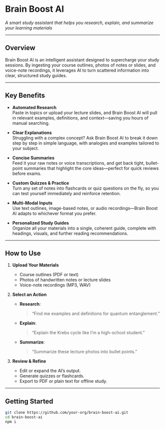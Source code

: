 
# Brain Boost AI

_A smart study assistant that helps you research, explain, and summarize your learning materials_

---

## Overview

Brain Boost AI is an intelligent assistant designed to supercharge your study sessions. By ingesting your course outlines, photos of notes or slides, and voice-note recordings, it leverages AI to turn scattered information into clear, structured study guides.

---

## Key Benefits

- **Automated Research**  
  Paste in topics or upload your lecture slides, and Brain Boost AI will pull in relevant examples, definitions, and context—saving you hours of manual searching.

- **Clear Explanations**  
  Struggling with a complex concept? Ask Brain Boost AI to break it down step by step in simple language, with analogies and examples tailored to your subject.

- **Concise Summaries**  
  Feed it your raw notes or voice transcriptions, and get back tight, bullet-point summaries that highlight the core ideas—perfect for quick reviews before exams.

- **Custom Quizzes & Practice**  
  Turn any set of notes into flashcards or quiz questions on the fly, so you can test yourself immediately and reinforce retention.

- **Multi-Modal Inputs**  
  Use text outlines, image-based notes, or audio recordings—Brain Boost AI adapts to whichever format you prefer.

- **Personalized Study Guides**  
  Organize all your materials into a single, coherent guide, complete with headings, visuals, and further reading recommendations.

---

## How to Use

1. **Upload Your Materials**  
   - Course outlines (PDF or text)  
   - Photos of handwritten notes or lecture slides  
   - Voice-note recordings (MP3, WAV)

2. **Select an Action**  
   - **Research**:  
     > “Find me examples and definitions for quantum entanglement.”  
   - **Explain**:  
     > “Explain the Krebs cycle like I’m a high-school student.”  
   - **Summarize**:  
     > “Summarize these lecture photos into bullet points.”

3. **Review & Refine**  
   - Edit or expand the AI’s output.  
   - Generate quizzes or flashcards.  
   - Export to PDF or plain text for offline study.

---

## Getting Started

```bash
git clone https://github.com/your-org/brain-boost-ai.git
cd brain-boost-ai
npm i
